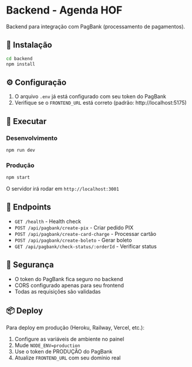 # Backend - Agenda HOF

Backend para integração com PagBank (processamento de pagamentos).

## 🚀 Instalação

```bash
cd backend
npm install
```

## ⚙️ Configuração

1. O arquivo `.env` já está configurado com seu token do PagBank
2. Verifique se o `FRONTEND_URL` está correto (padrão: http://localhost:5175)

## 🏃 Executar

### Desenvolvimento
```bash
npm run dev
```

### Produção
```bash
npm start
```

O servidor irá rodar em `http://localhost:3001`

## 📡 Endpoints

- `GET /health` - Health check
- `POST /api/pagbank/create-pix` - Criar pedido PIX
- `POST /api/pagbank/create-card-charge` - Processar cartão
- `POST /api/pagbank/create-boleto` - Gerar boleto
- `GET /api/pagbank/check-status/:orderId` - Verificar status

## 🔐 Segurança

- O token do PagBank fica seguro no backend
- CORS configurado apenas para seu frontend
- Todas as requisições são validadas

## 📦 Deploy

Para deploy em produção (Heroku, Railway, Vercel, etc.):

1. Configure as variáveis de ambiente no painel
2. Mude `NODE_ENV=production`
3. Use o token de PRODUÇÃO do PagBank
4. Atualize `FRONTEND_URL` com seu domínio real
